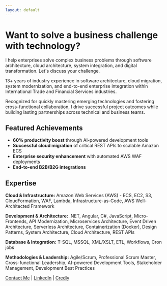```yaml
---
layout: default 
---
```


# Want to solve a business challenge with technology?

I help enterprises solve complex business problems through software architecture, cloud architecture, system integration, and digital transformation. Let's discuss your challenge.

13+ years of industry experience in software architecture, cloud migration, system modernization, and end-to-end enterprise integration within International Trade and Financial Services industries. 

Recognized for quickly mastering emerging technologies and fostering cross-functional collaboration, I drive successful project outcomes while building lasting partnerships across technical and business teams.

## Featured Achievements
- **60% productivity boost** through AI-powered development tools
- **Successful cloud migration** of critical REST APIs to scalable Amazon ECS  
- **Enterprise security enhancement** with automated AWS WAF deployments
- **End-to-end B2B/B2G integrations**

## Expertise

**Cloud & Infrastructure:** Amazon Web Services (AWS) - ECS, EC2, S3, CloudFormation, WAF, Lambda, Infrastructure-as-Code, AWS Well-Architected Framework

**Development & Architecture:** .NET, Angular, C#, JavaScript, Micro-Frontends, API Modernization, Microservices Architecture, Event Driven Architecture, Serverless Architecture, Containerization (Docker), Design Patterns, System Architecture, Cloud Architecture, REST APIs

**Database & Integration:** T-SQL, MSSQL, XML/XSLT, ETL, Workflows, Cron jobs

**Methodologies & Leadership:** Agile/Scrum, Professional Scrum Master, Cross-functional Leadership, AI-powered Development Tools, Stakeholder Management, Development Best Practices

[Contact Me](mailto:alakhkaushik@proton.me) | [LinkedIn](https://www.linkedin.com/in/alakhkaushik) | [Credly](https://www.credly.com/users/alakhkaushik)
